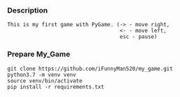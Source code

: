 ### Description
```
This is my first game with PyGame. (-> - move right,
                                    <- - move left,
                                    esc - pause)
```
### Prepare My_Game
```
git clone https://github.com/iFunnyMan520/my_game.git
python3.7 -m venv venv 
source venv/bin/activate
pip install -r requirements.txt
```
